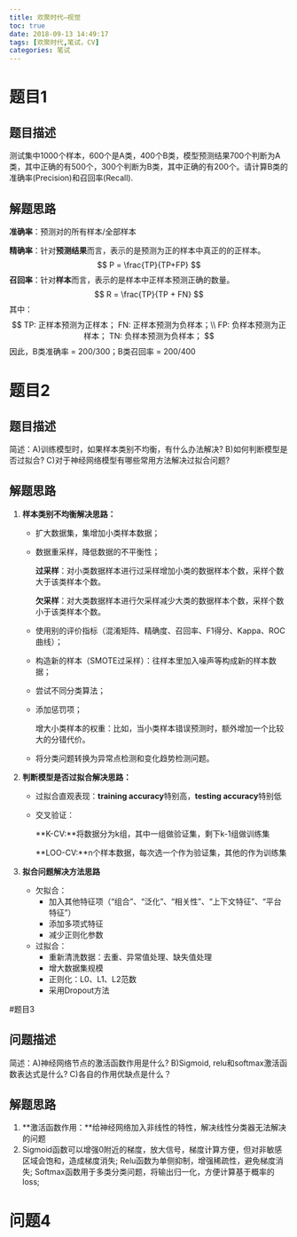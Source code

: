 ```yaml
---
title: 欢聚时代—视觉
toc: true
date: 2018-09-13 14:49:17
tags: [欢聚时代,笔试，CV]
categories: 笔试
---
```


# 题目1

## 题目描述

测试集中1000个样本，600个是A类，400个B类，模型预测结果700个判断为A类，其中正确的有500个，300个判断为B类，其中正确的有200个。请计算B类的准确率(Precision)和召回率(Recall).

## 解题思路

**准确率**：预测对的所有样本/全部样本

**精确率**：针对**预测结果**而言，表示的是预测为正的样本中真正的的正样本。
$$
P = \frac{TP}{TP+FP}
$$
**召回率**：针对**样本**而言，表示的是样本中正样本预测正确的数量。
$$
R = \frac{TP}{TP + FN}
$$
其中：
$$
TP: 正样本预测为正样本；
FN: 正样本预测为负样本；\\
FP: 负样本预测为正样本；
TN: 负样本预测为负样本；
$$
因此，B类准确率 = 200/300；B类召回率 = 200/400



# 题目2

## 题目描述

简述：A)训练模型时，如果样本类别不均衡，有什么办法解决? B)如何判断模型是否过拟合? C)对于神经网络模型有哪些常用方法解决过拟合问题?

## 解题思路

1. **样本类别不均衡解决思路：**

   * 扩大数据集，集增加小类样本数据；

   * 数据重采样，降低数据的不平衡性；

     **过采样**：对小类数据样本进行过采样增加小类的数据样本个数，采样个数大于该类样本个数。

     **欠采样**：对大类数据样本进行欠采样减少大类的数据样本个数，采样个数小于该类样本个数。

   * 使用别的评价指标（混淆矩阵、精确度、召回率、F1得分、Kappa、ROC曲线）；

   * 构造新的样本（SMOTE过采样）：往样本里加入噪声等构成新的样本数据；

   * 尝试不同分类算法；

   * 添加惩罚项；

     增大小类样本的权重：比如，当小类样本错误预测时，额外增加一个比较大的分错代价。

   * 将分类问题转换为异常点检测和变化趋势检测问题。

2. **判断模型是否过拟合解决思路：**

   * 过拟合直观表现：**training accuracy**特别高，**testing accuracy**特别低

   * 交叉验证：

     **K-CV:**将数据分为k组，其中一组做验证集，剩下k-1组做训练集

     **LOO-CV:**n个样本数据，每次选一个作为验证集，其他的作为训练集

3. **拟合问题解决方法思路**

   * 欠拟合：
     - 加入其他特征项（“组合”、“泛化”、“相关性”、“上下文特征”、“平台特征”）
     - 添加多项式特征
     - 减少正则化参数
   * 过拟合：
     - 重新清洗数据：去重、异常值处理、缺失值处理
     - 增大数据集规模
     - 正则化：L0、L1、L2范数
     - 采用Dropout方法

#题目3

## 问题描述 

简述：A)神经网络节点的激活函数作用是什么? B)Sigmoid, relu和softmax激活函数表达式是什么? C)各自的作用优缺点是什么？

## 解题思路

1. **激活函数作用：**给神经网络加入非线性的特性，解决线性分类器无法解决的问题
2. Sigmoid函数可以增强0附近的梯度，放大信号，梯度计算方便，但对非敏感区域会饱和，造成梯度消失; Relu函数为单侧抑制，增强稀疏性，避免梯度消失; Softmax函数用于多类分类问题，将输出归一化，方便计算基于概率的loss;

# 问题4



